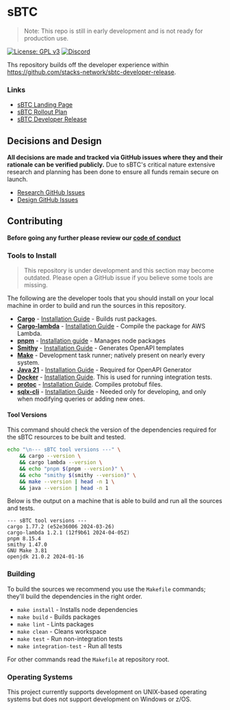 # sBTC

> Note: This repo is still in early development and is not ready for production use.

[![License: GPL v3][gpl-v3-badge]][gpl-v3-link]
[![Discord][discord-badge]][discord-link]

Ths repository builds off the developer experience within https://github.com/stacks-network/sbtc-developer-release.

### Links

- [sBTC Landing Page](https://sbtc.tech/)
- [sBTC Rollout Plan](https://www.bitcoinwrites.com/p/sbtc-rollout-bootstrapping-programmable-bitcoin)
- [sBTC Developer Release](https://sbtc.tech/developer-release)

## Decisions and Design

**All decisions are made and tracked via GitHub issues where they and their rationale can be verified publicly.** Due to sBTC's critical nature extensive research and planning has been done to ensure all funds remain secure on launch.

- [Research GitHub Issues](https://github.com/stacks-network/sbtc/issues?q=is%3Aissue+label%3Aresearch+)
- [Design GitHub Issues](https://github.com/stacks-network/sbtc/issues?q=is%3Aissue+label%3Adesign+)

## Contributing

**Before going any further please review our [code of conduct](CODE_OF_CONDUCT.md)**

### Tools to Install

> This repository is under development and this section may become outdated. Please
> open a GitHub issue if you believe some tools are missing.

The following are the developer tools that you should install on your local machine in order to build and run the sources in this repository.

- **[Cargo](https://doc.rust-lang.org/cargo/)** - [Installation Guide](https://doc.rust-lang.org/cargo/getting-started/installation.html) - Builds rust packages.
- **[Cargo-lambda](https://www.cargo-lambda.info/)** - [Installation Guide](https://www.cargo-lambda.info/guide/getting-started.html) - Compile the package for AWS Lambda.
- **[pnpm](https://pnpm.io)** - [Installation guide](https://pnpm.io/installation) - Manages node packages
- **[Smithy](https://smithy.io/2.0/index.html)** - [Installation Guide](https://smithy.io/2.0/guides/smithy-cli/cli_installation.html) - Generates OpenAPI templates
- **[Make](https://www.gnu.org/software/make/)** - Development task runner; natively present on nearly every system.
- **[Java 21](https://www.oracle.com/java/)** - [Installation Guide](https://www.oracle.com/java/technologies/downloads/) - Required for OpenAPI Generator
- **[Docker](https://docs.docker.com/manuals/)** - [Installation Guide](https://docs.docker.com/desktop/). This is used for running integration tests.
- **[protoc](https://github.com/protocolbuffers/protobuf)** - [Installation Guide](https://grpc.io/docs/protoc-installation/). Compiles protobuf files.
- **[sqlx-cli](https://github.com/launchbadge/sqlx/tree/main/sqlx-cli)** - [Installation Guide](https://github.com/launchbadge/sqlx/tree/main/sqlx-cli#install) - Needed only for developing, and only when modifying queries or adding new ones.

#### Tool Versions

This command should check the version of the dependencies required for the sBTC
resources to be built and tested.

```bash
echo "\n--- sBTC tool versions ---" \
    && cargo --version \
    && cargo lambda --version \
    && echo "pnpm $(pnpm --version)" \
    && echo "smithy $(smithy --version)" \
    && make --version | head -n 1 \
    && java --version | head -n 1
```

Below is the output on a machine that is able to build and run all the sources and tests.

```
--- sBTC tool versions ---
cargo 1.77.2 (e52e36006 2024-03-26)
cargo-lambda 1.2.1 (12f9b61 2024-04-05Z)
pnpm 8.15.4
smithy 1.47.0
GNU Make 3.81
openjdk 21.0.2 2024-01-16
```

### Building

To build the sources we recommend you use the `Makefile` commands; they'll build the dependencies in the right order.

- `make install` - Installs node dependencies
- `make build` - Builds packages
- `make lint` - Lints packages
- `make clean` - Cleans workspace
- `make test` - Run non-integration tests
- `make integration-test` - Run all tests

For other commands read the `Makefile` at repository root.

### Operating Systems

This project currently supports development on UNIX-based operating systems but
does not support development on Windows or z/OS.

[discord-badge]: https://img.shields.io/static/v1?logo=discord&label=discord&message=Join&color=blue
[discord-link]: https://discord.gg/hHaz2gGX
[gpl-v3-badge]: https://img.shields.io/badge/License-GPLv3-blue.svg?style=flat
[gpl-v3-link]: https://www.gnu.org/licenses/gpl-3.0
